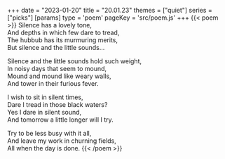 +++
date = "2023-01-20"
title = "20.01.23"
themes = ["quiet"]
series = ["picks"]
[params]
  type = 'poem'
  pageKey = 'src/poem.js'
+++
{{< poem >}}
Silence has a lovely tone,  
And depths in which few dare to tread,  
The hubbub has its murmuring merits,  
But silence and the little sounds...  
  
Silence and the little sounds hold such weight,  
In noisy days that seem to mound,  
Mound and mound like weary walls,  
And tower in their furious fever.  
  
I wish to sit in silent times,  
Dare I tread in those black waters?  
Yes I dare in silent sound,  
And tomorrow a little longer will I try.  
  
Try to be less busy with it all,  
And leave my work in churning fields,  
All when the day is done.
{{< /poem >}}